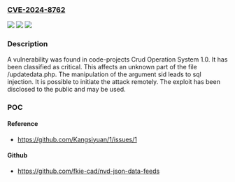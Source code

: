 ### [CVE-2024-8762](https://cve.mitre.org/cgi-bin/cvename.cgi?name=CVE-2024-8762)
![](https://img.shields.io/static/v1?label=Product&message=Crud%20Operation%20System&color=blue)
![](https://img.shields.io/static/v1?label=Version&message=%3D%201.0%20&color=brighgreen)
![](https://img.shields.io/static/v1?label=Vulnerability&message=SQL%20Injection&color=brighgreen)

### Description

A vulnerability was found in code-projects Crud Operation System 1.0. It has been classified as critical. This affects an unknown part of the file /updatedata.php. The manipulation of the argument sid leads to sql injection. It is possible to initiate the attack remotely. The exploit has been disclosed to the public and may be used.

### POC

#### Reference
- https://github.com/Kangsiyuan/1/issues/1

#### Github
- https://github.com/fkie-cad/nvd-json-data-feeds

